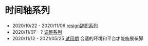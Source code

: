 # 时间轴系列

- 2020/10/22 - 2020/11/06 [resign辞职系列](TickTick-resign/README.md)
- 2020/11/07 - ? [调整系列](TickTick-reborn/README.md)
- 2020/11/12 - 2021/05/25 [试用期](TickTick-try/README.md) 合适的环境和平台才能施展拳脚
